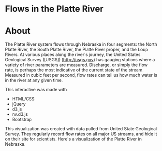 Flows in the Platte River
=====
# About

The Platte River system flows through Nebraska in four segments: the North Platte River, the South Platte River, the Platte River proper, and the Loup Rivers. At various places along the river's journey, the United States Geological Survey ([USGS]) (http://usgs.gov) has gauging stations where a variety of river parameters are measured. Discharge, or simply the flow rate, is perhaps the most indicative of the current state of the stream. Measured in cubic feet per second, flow rates can tell us how much water is in the river at any given time.

This interactive was made with

* HTML/CSS
* jQuery
* d3.js
* nv.d3.js
* Bootstrap

This visualization was created with data pulled from United State Geological Survey. 
They regularly record flow rates on all major US streams, and hide it on their site for scientists.
Here's a visualization of the Platte River in Nebraska.
